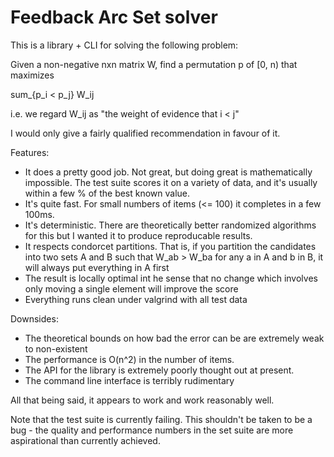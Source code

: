 # Feedback Arc Set solver

This is a library + CLI for solving the following problem:

Given a non-negative nxn matrix W, find a permutation p of [0, n) that maximizes

  sum_{p_i < p_j} W_ij

i.e. we regard W_ij as "the weight of evidence that i < j"

I would only give a fairly qualified recommendation in favour of it. 

Features:

* It does a pretty good job. Not great, but doing great is mathematically impossible. The test suite scores it on a variety of data, and it's usually within a few % of the best known value.
* It's quite fast. For small numbers of items (<= 100) it completes in a few 100ms. 
* It's deterministic. There are theoretically better randomized algorithms for this but I wanted it to produce reproducable results.
* It respects condorcet partitions. That is, if you partition the candidates into two sets A and B such that W_ab > W_ba for any a in A and b in B, it will always put everything in A first
* The result is locally optimal int he sense that no change which involves only moving a single element will improve the score
* Everything runs clean under valgrind with all test data
  
Downsides:

* The theoretical bounds on how bad the error can be are extremely weak to non-existent
* The performance is O(n^2) in the number of items. 
* The API for the library is extremely poorly thought out at present.
* The command line interface is terribly rudimentary

All that being said, it appears to work and work reasonably well.

Note that the test suite is currently failing. This shouldn't be taken to be a bug - the quality and performance numbers in the set suite are more aspirational than currently achieved. 
